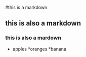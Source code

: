 #this is a markdown
## this is also a markdown
### this is also a mardown
* apples
*oranges
*banana
